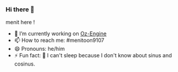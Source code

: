 ### Hi there 👋

menit here !

- 🔭 I’m currently working on [Oz-Engine](https://github.com/menitoon/Oz-Engine)
- 📫 How to reach me: #menitoon9107
- 😄 Pronouns: he/him
- ⚡ Fun fact: 🤣 I can't sleep because I don't know about sinus and cosinus. 

